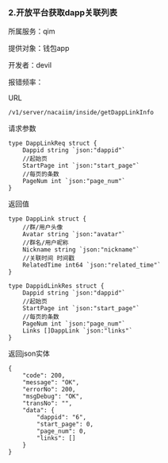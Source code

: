 ### **2.开放平台获取dapp关联列表**

所属服务：qim

提供对象：钱包app

开发者：devil

报错频率：

URL

```
/v1/server/nacaiim/inside/getDappLinkInfo
```

请求参数

    type DappLinkReq struct {
        Dappid string `json:"dappid"`
        //起始页
        StartPage int `json:"start_page"`
        //每页的条数
        PageNum int `json:"page_num"`
    }

返回值

    type DappLink struct {
        //群/用户头像
        Avatar string `json:"avatar"`
        //群名/用户昵称
        Nickname string `json:"nickname"`
        //关联时间 时间戳
        RelatedTime int64 `json:"related_time"` 
    }

    type DappidLinkRes struct {
        Dappid string `json:"dappid"`
        //起始页
        StartPage int `json:"start_page"`
        //每页的条数
        PageNum int `json:"page_num"`
        Links []DappLink `json:"links"`
    }

返回json实体

```
{
    "code": 200,
    "message": "OK",
    "errorNo": 200,
    "msgDebug": "OK",
    "transNo": "",
    "data": {
        "dappid": "6",
        "start_page": 0,
        "page_num": 0,
        "links": []
    }
}
```



